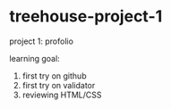 # treehouse-project-1

project 1: profolio

learning goal:

1. first try on github
2. first try on validator
3. reviewing HTML/CSS
